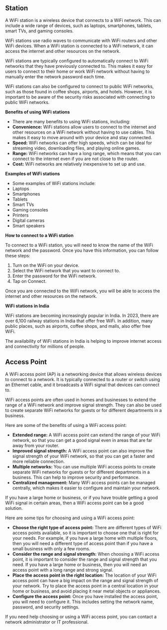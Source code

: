## Station
A WiFi station is a wireless device that connects to a WiFi network. This can include a wide range of devices, such as laptops, smartphones, tablets, smart TVs, and gaming consoles.

WiFi stations use radio waves to communicate with WiFi routers and other WiFi devices. When a WiFi station is connected to a WiFi network, it can access the internet and other resources on the network.

WiFi stations are typically configured to automatically connect to WiFi networks that they have previously connected to. This makes it easy for users to connect to their home or work WiFi network without having to manually enter the network password each time.

WiFi stations can also be configured to connect to public WiFi networks, such as those found in coffee shops, airports, and hotels. However, it is important to be aware of the security risks associated with connecting to public WiFi networks.

**Benefits of using WiFi stations**

* There are many benefits to using WiFi stations, including:
* **Convenience:** WiFi stations allow users to connect to the internet and other resources on a WiFi network without having to use cables. This makes it easy to move around with your device and stay connected.
* **Speed:** WiFi networks can offer high speeds, which can be ideal for streaming video, downloading files, and playing online games.
* **Range:** WiFi networks can have a long range, which means that you can connect to the internet even if you are not close to the router.
* **Cost:** WiFi networks are relatively inexpensive to set up and use.

**Examples of WiFi stations**

* Some examples of WiFi stations include:
* Laptops
* Smartphones
* Tablets
* Smart TVs
* Gaming consoles
* Printers
* Digital cameras
* Smart speakers

**How to connect to a WiFi station**

To connect to a WiFi station, you will need to know the name of the WiFi network and the password. Once you have this information, you can follow these steps:

1. Turn on the WiFi on your device.
2. Select the WiFi network that you want to connect to.
3. Enter the password for the WiFi network.
4. Tap on Connect.

Once you are connected to the WiFi network, you will be able to access the internet and other resources on the network.

**WiFi stations in India**

WiFi stations are becoming increasingly popular in India. In 2023, there are over 6,100 railway stations in India that offer free WiFi. In addition, many public places, such as airports, coffee shops, and malls, also offer free WiFi.

The availability of WiFi stations in India is helping to improve internet access and connectivity for millions of people.

## Access Point
A WiFi access point (AP) is a networking device that allows wireless devices to connect to a network. It is typically connected to a router or switch using an Ethernet cable, and it broadcasts a WiFi signal that devices can connect to.

WiFi access points are often used in homes and businesses to extend the range of a WiFi network and improve signal strength. They can also be used to create separate WiFi networks for guests or for different departments in a business.

Here are some of the benefits of using a WiFi access point:

* **Extended range:** A WiFi access point can extend the range of your WiFi network, so that you can get a good signal even in areas that are far away from your router.
* **Improved signal strength:** A WiFi access point can also improve the signal strength of your WiFi network, so that you can get a faster and more reliable connection.
* **Multiple networks:** You can use multiple WiFi access points to create separate WiFi networks for guests or for different departments in a business. This can help to improve security and performance.
* **Centralized management:** Many WiFi access points can be managed centrally, which makes it easier to configure and maintain your network.

If you have a large home or business, or if you have trouble getting a good WiFi signal in certain areas, then a WiFi access point can be a good solution.

Here are some tips for choosing and using a WiFi access point:

* **Choose the right type of access point:** There are different types of WiFi access points available, so it is important to choose one that is right for your needs. For example, if you have a large home with multiple floors, then you will need a different type of access point than if you have a small business with only a few rooms.
* **Consider the range and signal strength:** When choosing a WiFi access point, it is important to consider the range and signal strength that you need. If you have a large home or business, then you will need an access point with a long range and strong signal.
* **Place the access point in the right location:** The location of your WiFi access point can have a big impact on the range and signal strength of your network. Try to place the access point in a central location in your home or business, and avoid placing it near metal objects or appliances.
* **Configure the access point:** Once you have installed the access point, you will need to configure it. This includes setting the network name, password, and security settings.

If you need help choosing or using a WiFi access point, you can contact a network administrator or IT professional.
